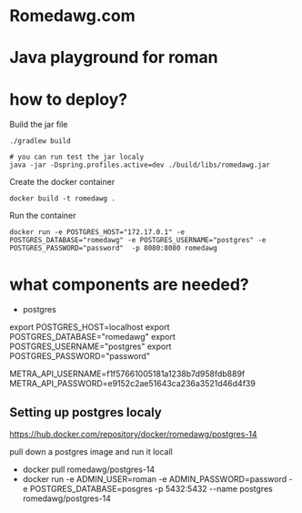 # Romedawg.com

# Java playground for roman

# how to deploy?
Build the jar file
```
./gradlew build

# you can run test the jar localy
java -jar -Dspring.profiles.active=dev ./build/libs/romedawg.jar

```

Create the docker container
```
docker build -t romedawg .
```

Run the container
```
docker run -e POSTGRES_HOST="172.17.0.1" -e POSTGRES_DATABASE="romedawg" -e POSTGRES_USERNAME="postgres" -e POSTGRES_PASSWORD="password"  -p 8080:8080 romedawg

```

# what components are needed?
 - postgres

export POSTGRES_HOST=localhost
export POSTGRES_DATABASE="romedawg"
export POSTGRES_USERNAME="postgres"
export POSTGRES_PASSWORD="password"

METRA_API_USERNAME=f1f57661005181a1238b7d958fdb889f
METRA_API_PASSWORD=e9152c2ae51643ca236a3521d46d4f39


## Setting up postgres localy
https://hub.docker.com/repository/docker/romedawg/postgres-14

pull down a postgres image and run it locall
 - docker pull romedawg/postgres-14
 - docker run -e ADMIN_USER=roman -e ADMIN_PASSWORD=password -e POSTGRES_DATABASE=posgres -p 5432:5432 --name postgres romedawg/postgres-14

